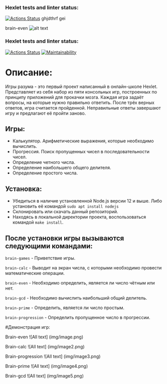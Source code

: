 ### Hexlet tests and linter status:
[![Actions Status](https://github.com/Andrey8Meteor/frontend-project-44/actions/workflows/hexlet-check.yml/badge.svg)](https://github.com/Andrey8Meteor/frontend-project-44/actions)
ghjdthrf gei

brain-even
![alt text](img/image1.png)

### Hexlet tests and linter status:

[![Actions Status](https://github.com/GeorgiyKuz/frontend-project-44/actions/workflows/hexlet-check.yml/badge.svg)](https://github.com/GeorgiyKuz/frontend-project-44/actions)
[![Maintainability](https://api.codeclimate.com/v1/badges/3bdfc685507bd538ea49/maintainability)](https://codeclimate.com/github/GeorgiyKuz/frontend-project-44/maintainability)


# Описание:

Игры разума - это первый проект написанный в онлайн-школе Hexlet.
Представляет из себя набор из пяти консольных игр, построенных по принципу приложений для прокачки мозга. Каждая игра задаёт вопросы, на которые нужно правильно ответить. После трёх верных ответов, игра считается пройденной. Неправильные ответы завершают игру и предлагают её пройти заново.

## Игры:

- Калькулятор. Арифметические выражения, которые необходимо вычислить.
- Прогрессия. Поиск пропущенных чисел в последовательности чисел.
- Определение четного числа.
- Определение наибольшего общего делителя.
- Определение простого числа.

## Установка:

- Убедиться в наличие установленной Node.js версии 12 и выше. Либо установить её командой `sudo apt install nodejs`
- Склонировать или скачать данный репозиторий.
- Находясь в локальной директории проекта, воспользоваться командой `make install`.

## После установки игры вызываются следующими командами:

`brain-games` - Приветствие игры.

`brain-calc` - Выводит на экран числа, с которыми необходимо провести математические операции.

`brain-even` - Необходимо определить, является ли число чётным или нет.

`brain-gcd` - Необходимо вычислить наибольший общий делитель.

`brain-prime` - Определить, является ли число простым.

`brain-progression` - Определить пропущенное число в прогрессии.


#Демонстрация игр:

Brain-even
![All text] (img/image.png)

Brain-calc
![All text] (img/image2.png)

Brain-progression
![All text] (img/image3.png)

Brain-prime
![All text] (img/image4.png)

Brain-gcd
![All text] (img/image5.png)
